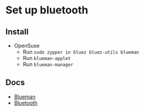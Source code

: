 # Set up bluetooth

## Install

- OpenSuse
  - Run `sudo zypper in bluez bluez-utils blueman`
  - Run `blueman-applet`
  - Run `blueman-manager`

## Docs

- [Blueman](https://wiki.archlinux.org/title/Blueman)
- [Bluetooth](https://wiki.archlinux.org/title/Bluetooth)
